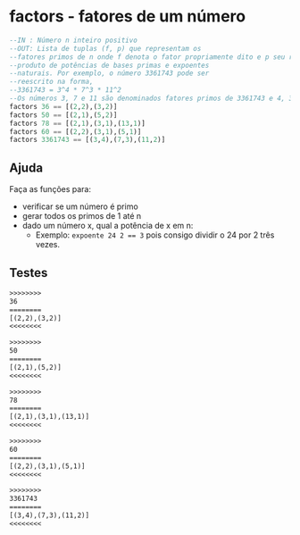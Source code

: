 # factors - fatores de um número

```hs
--IN : Número n inteiro positivo
--OUT: Lista de tuplas (f, p) que representam os
--fatores primos de n onde f denota o fator propriamente dito e p seu respectivo expoente. (Todo número x, tal que x pertence aos N, pode ser reescrito como o
--produto de potências de bases primas e expoentes
--naturais. Por exemplo, o número 3361743 pode ser
--reescrito na forma,
--3361743 = 3^4 * 7^3 * 11^2
--Os números 3, 7 e 11 são denominados fatores primos de 3361743 e 4, 3 e 2 seus respectivas expoentes.)
factors 36 == [(2,2),(3,2)]
factors 50 == [(2,1),(5,2)]
factors 78 == [(2,1),(3,1),(13,1)]
factors 60 == [(2,2),(3,1),(5,1)]
factors 3361743 == [(3,4),(7,3),(11,2)]
```

## Ajuda

Faça as funções para:

- verificar se um número é primo
- gerar todos os primos de 1 até n
- dado um número x, qual a potência de x em n: 
  - Exemplo: `expoente 24 2 == 3` pois consigo dividir o 24 por 2 três vezes.

## Testes

```txt
>>>>>>>>
36
========
[(2,2),(3,2)]
<<<<<<<<

>>>>>>>>
50
========
[(2,1),(5,2)]
<<<<<<<<

>>>>>>>>
78
========
[(2,1),(3,1),(13,1)]
<<<<<<<<

>>>>>>>>
60
========
[(2,2),(3,1),(5,1)]
<<<<<<<<

>>>>>>>>
3361743
========
[(3,4),(7,3),(11,2)]
<<<<<<<<

```
